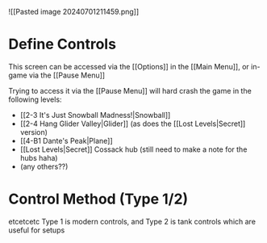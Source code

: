 ![[Pasted image 20240701211459.png]]
# Define Controls
This screen can be accessed via the [[Options]] in the [[Main Menu]], or in-game via the [[Pause Menu]]

Trying to access it via the [[Pause Menu]] will hard crash the game in the following levels:
- [[2-3 It's Just Snowball Madness!|Snowball]]
- [[2-4 Hang Glider Valley|Glider]] (as does the [[Lost Levels|Secret]] version)
- [[4-B1 Dante's Peak|Plane]]
- [[Lost Levels|Secret]] Cossack hub (still need to make a note for the hubs haha)
- (any others??)
# Control Method (Type 1/2)
etcetcetc Type 1 is modern controls, and Type 2 is tank controls which are useful for setups